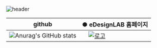 
![header](https://capsule-render.vercel.app/api?type=waving&color=0:E040FB,100:2FE4ED&height=250&section=header&text=YoungJo&fontSize=70&fontColor=FFFFFF)

|github| ● eDesignLAB 홈페이지|
|-----|-----|
|![Anurag's GitHub stats](https://github-readme-stats.vercel.app/api?username=YoungJo-YOO&show_icons=true&theme=radical)|&nbsp;&nbsp;&nbsp;&nbsp;[![로고](https://emotiondesignlabdotcom.files.wordpress.com/2015/11/edesign_logo_final_last_2.jpg?w=244)](https://emotiondesignlab.com/)&nbsp;&nbsp;&nbsp;&nbsp;|

